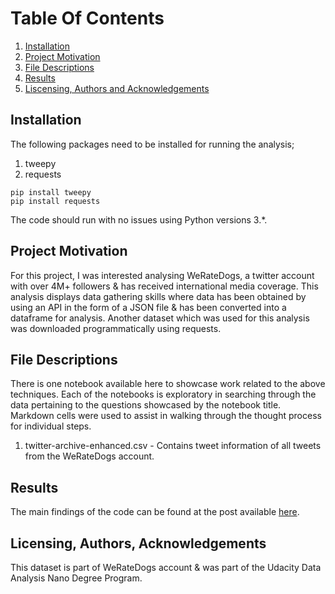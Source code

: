 # Table Of Contents
1. [Installation](#installation)
2. [Project Motivation](#projectmotivation)
3. [File Descriptions](#filedescriptions)
4. [Results](#results)
5. [Liscensing, Authors and Acknowledgements](#liscense)

## Installation
<a id='installation'></a>
The following packages need to be installed for running the analysis;
1. tweepy 
2. requests
```
pip install tweepy
pip install requests
```

The code should run with no issues using Python versions 3.*.

## Project Motivation
<a id='projectmotivation'></a>
For this project, I was interested analysing WeRateDogs, a twitter account with over 4M+ followers & has received international media coverage. This analysis displays data gathering skills where data has been obtained by using an API in the form of a JSON file & has been converted into a dataframe for analysis. Another dataset which was used for this analysis was downloaded programmatically using requests.

## File Descriptions
<a id='filedescriptions'></a>
There is one notebook available here to showcase work related to the above techniques. Each of the notebooks is exploratory in searching through the data pertaining to the questions showcased by the notebook title. Markdown cells were used to assist in walking through the thought process for individual steps.
1. twitter-archive-enhanced.csv - Contains tweet information of all tweets from the WeRateDogs account.

## Results
<a id='results'></a>
The main findings of the code can be found at the post available [here](https://amankumbhani.medium.com/this-analysis-will-make-you-take-a-trip-with-airbnb-3d2aca5a5fc6).

## Licensing, Authors, Acknowledgements
<a id='liscense'></a>
This dataset is part of WeRateDogs account & was part of the Udacity Data Analysis Nano Degree Program.
